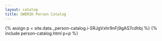 ```yaml
---
layout: catalog
title: SWERIK Person Catalog
---
```

{% assign p = site.data._person-catalog.i-SRJgVxhr9nFj9gAS7cdhbj %}
{% include person-catalog.html p=p %}

